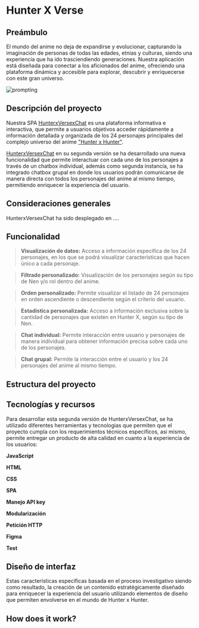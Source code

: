 
# Hunter X Verse
## Preámbulo
El mundo del anime no deja de expandirse y evolucionar, capturando la imaginación de personas de todas las edades, etnias y culturas, siendo una experiencia que ha ido trasciendiendo generaciones.
Nuestra aplicación está diseñada para conectar a los aficionados del anime, ofreciendo una plataforma dinámica y accesible para explorar, descubrir y enriquecerse con este gran universo.


![prompting](../DEV014-dataverse-chat/src/assets/source.webp)




## Descripción del proyecto
Nuestra SPA [HunterxVersexChat](https://milenpg.github.io/DEV014-Dataverse/src/)  es una plataforma informativa e interactiva, que permite a usuarios objetivos acceder rápidamente a información detallada y organizada de los 24 personajes principales del complejo universo del anime ["Hunter x Hunter"](https://es.wikipedia.org/wiki/Hunter_%C3%97_Hunter).

[HunterxVersexChat](https://milenpg.github.io/DEV014-Dataverse/src/) en su segunda versión se ha desarrollado una nueva funcionalidad que permite interactuar con cada uno de los personajes a través de un chatbox individual, además como segunda instancia, se ha integrado chatbox grupal en donde los usuarios podrán comunicarse de manera directa con todos los personajes del anime al mismo tiempo, permitiendo enriquecer la experiencia del usuario.


## Consideraciones generales
HunterxVersexChat ha sido desplegado en ....


## Funcionalidad
> **Visualización de datos:** Acceso a información especifica de los 24 personajes, en los que se podrá visualizar caracteristicas que hacen único a cada personaje.

> **Filtrado personalizado:** Visualización de los personajes según su tipo de Nen y/o rol dentro del anime.

> **Orden personalizado:** Permite visualizar el listado de 24 personajes en orden ascendiente o descendiente según el criterio del usuario.

> **Estadistica personalizada:** Acceso a información exclusiva sobre la cantidad de personajes que existen en Hunter X, según su tipo de Nen. 

> **Chat individual:** Permite interacción entre usuario y personajes de manera individual para obtener información precisa sobre cada uno de los personajes.

> **Chat grupal:** Permite la interacción entre el usuario y los 24 personajes del anime al mismo tiempo.



## Estructura del proyecto

## Tecnologías y recursos
Para desarrollar esta segunda versión de HunterxVersexChat, se ha utilizado diferentes herramientas y tecnologias que permiten que el proyecto cumpla con los requerimientos técnicos especificos, asi mismo, permite entregar un producto de alta calidad en cuanto a la experiencia de los usuarios:

**JavaScript**

**HTML**

**CSS**

**SPA**

**Manejo API key**

**Modularización**

**Petición HTTP**

**Figma**

**Test**


## Diseño de interfaz

Estas características específicas basada en el proceso investigativo siendo como resultado, la creación de un contenido estratégicamente diseñado para enriquecer la experiencia del usuario utilizando elementos de diseño que permiten envolverse en el mundo de Hunter x Hunter.

## How does it work?